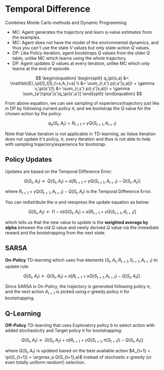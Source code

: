 # Temporal Difference

Combines Monte Carlo methods and Dynamic Programming

* MC: Agent generates the trajectory and learn q-value estimates from the examples.
* MC: Agent does not have the model of the environmental dynamics, and thus you can't use the state $V$ values but only state-action $Q$ values.
* DP: Like Policy iteration, agent bootstraps $Q$ values from the older $Q$ table, unlike MC which learns using the whole trajectory.
* DP: Agent updates $Q$ values at every iteration, unlike MC which only learns at the end of episode.

$$
\begin{equation}
    \begin{split}
        q_\pi(s,a) &= \mathbb{E}_\pi[G_t|S_t=s,A_t=a] \\
                &=  \sum_{r,s'} p(r,s'|s,a)[r + \gamma v_\pi(s')]\\
                &=  \sum_{r,s'} p(r,s'|s,a)[r + \gamma \sum_{a'}\pi(a'|s')q_\pi(s',a')]
    \end{split} 
\end{equation}
$$

From above equation, we can see sampling of experience/trajectory just like in DP by following current policy $\pi$, and we bootstrap the $Q$ value for the chosen action by the policy:

$$
\begin{equation}
    q_\pi(S_t,A_t) = R_{t+1} + \gamma Q(S_{t+1}, A_{t+1})
\end{equation}
$$

Note that Value iteration is not applicable in TD-learning, as Value Iteration does not update it's policy, $\pi$, every iteration and thus is not able to help with sampling trajectory/experience for bootstrap.

## Policy Updates

Updates are based on the Temporal Difference Error:

$$
\begin{equation}
    Q(S_t,A_t) \leftarrow Q(S_t,A_t) + \alpha [ R_{t+1} + \gamma Q(S_{t+1}, A_{t+1}) - Q(S_t,A_t)]
\end{equation}
$$

where $R_{t+1} + \gamma Q(S_{t+1}, A_{t+1}) - Q(S_t,A_t)$ is the Temporal Difference Error.

You can redistribute the $\alpha$ and reexpress the update equation as below:

$$
\begin{equation}
    Q(S_t,A_t) \leftarrow (1-\alpha) Q(S_t,A_t) + \alpha [ R_{t+1} + \gamma Q(S_{t+1}, A_{t+1})]
\end{equation}
$$

which tells us that the new value to update is the **weighted average by alpha** between the old $Q$ value and newly derived $Q$ value via the immediate reward and the bootstrapping from the next state.

## SARSA

**On-Policy** TD-learning which uses five elements $(S_t, A_t, R_{t+1}, S_{t+1}, A_{t+1})$ to update rule:

$$
\begin{equation}
    Q(S_t,A_t) \leftarrow Q(S_t,A_t) + \alpha [ R_{t+1} + \gamma Q(S_{t+1}, A_{t+1}) - Q(S_t,A_t)].
\end{equation}
$$

Since SARSA is On-Policy, the trajectory is generated following policy $\pi$, and the next action $A_{t+1}$ is picked using $\epsilon$-greedy policy $\pi$ for bootstrapping.

## Q-Learning

**Off-Policy** TD-learning that uses Exploratory policy $b$ to select action with added stochasticity and Target policy $\pi$ for bootstrapping:

$$
\begin{equation}
    Q(S_t,A_t) \leftarrow Q(S_t,A_t) + \alpha [ R_{t+1} + \gamma Q(S_{t+1}, \pi(S_{t+1})) - Q(S_t,A_t)]
\end{equation}
$$

where $Q(S_t,A_t)$ is updated based on the best available action $A_{t+1} = \pi(S_{t+1}) = \argmax_a Q(S_{t+1},a)$ instead of stochastic $\epsilon$-greedy (or even totally uniform random!) selection.

